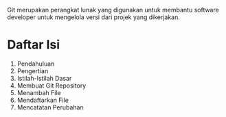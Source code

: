 Git merupakan perangkat lunak yang digunakan untuk membantu software developer untuk mengelola versi dari projek yang dikerjakan.

# Daftar Isi
1. Pendahuluan
2. Pengertian
3. Istilah-Istilah Dasar
4. Membuat Git Repository
5. Menambah File
6. Mendaftarkan File
7. Mencatatan Perubahan
